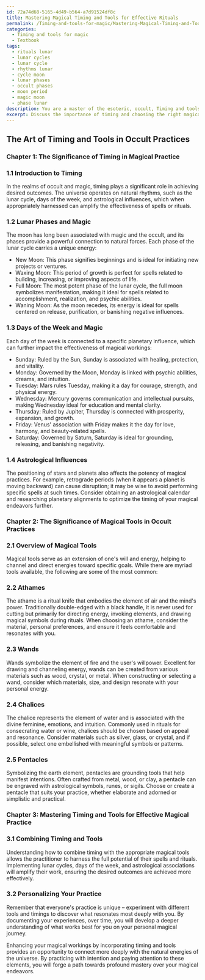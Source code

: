 ```yaml
---
id: 72a74d68-5165-4d49-b564-a7d91524df8c
title: Mastering Magical Timing and Tools for Effective Rituals
permalink: /Timing-and-tools-for-magic/Mastering-Magical-Timing-and-Tools-for-Effective-Rituals/
categories:
  - Timing and tools for magic
  - Textbook
tags:
  - rituals lunar
  - lunar cycles
  - lunar cycle
  - rhythms lunar
  - cycle moon
  - lunar phases
  - occult phases
  - moon period
  - magic moon
  - phase lunar
description: You are a master of the esoteric, occult, Timing and tools for magic and education, you have written many textbooks on the subject in ways that provide students with rich and deep understanding of the subject. You are being asked to write textbook-like sections on a topic and you do it with full context, explainability, and reliability in accuracy to the true facts of the topic at hand, in a textbook style that a student would easily be able to learn from, in a rich, engaging, and contextual way. Always include relevant context (such as formulas and history), related concepts, and in a way that someone can gain deep insights from.
excerpt: Discuss the importance of timing and choosing the right magical tools in the practice of the occult. Elaborate on the different phases of the moon, days of the week, and astrological associations that can influence the effectiveness of various rituals and spells. Additionally, provide a detailed overview of common magical tools, such as athames, wands, chalices, and pentacles, explaining their symbolism, proper usage, and how to select or create them for personal practice. Provide guidance for students to gain a profound understanding of how timing and tools can greatly enhance their magical workings.
---
```


## The Art of Timing and Tools in Occult Practices

### Chapter 1: The Significance of Timing in Magical Practice

### 1.1 Introduction to Timing
In the realms of occult and magic, timing plays a significant role in achieving desired outcomes. The universe operates on natural rhythms, such as the lunar cycle, days of the week, and astrological influences, which when appropriately harnessed can amplify the effectiveness of spells or rituals.

### 1.2 Lunar Phases and Magic
The moon has long been associated with magic and the occult, and its phases provide a powerful connection to natural forces. Each phase of the lunar cycle carries a unique energy:

- New Moon: This phase signifies beginnings and is ideal for initiating new projects or ventures.
- Waxing Moon: This period of growth is perfect for spells related to building, increasing, or improving aspects of life.
- Full Moon: The most potent phase of the lunar cycle, the full moon symbolizes manifestation, making it ideal for spells related to accomplishment, realization, and psychic abilities.
- Waning Moon: As the moon recedes, its energy is ideal for spells centered on release, purification, or banishing negative influences.

### 1.3 Days of the Week and Magic
Each day of the week is connected to a specific planetary influence, which can further impact the effectiveness of magical workings:

- Sunday: Ruled by the Sun, Sunday is associated with healing, protection, and vitality.
- Monday: Governed by the Moon, Monday is linked with psychic abilities, dreams, and intuition.
- Tuesday: Mars rules Tuesday, making it a day for courage, strength, and physical energy.
- Wednesday: Mercury governs communication and intellectual pursuits, making Wednesday ideal for education and mental clarity.
- Thursday: Ruled by Jupiter, Thursday is connected with prosperity, expansion, and growth.
- Friday: Venus' association with Friday makes it the day for love, harmony, and beauty-related spells.
- Saturday: Governed by Saturn, Saturday is ideal for grounding, releasing, and banishing negativity.

### 1.4 Astrological Influences
The positioning of stars and planets also affects the potency of magical practices. For example, retrograde periods (when it appears a planet is moving backward) can cause disruption; it may be wise to avoid performing specific spells at such times. Consider obtaining an astrological calendar and researching planetary alignments to optimize the timing of your magical endeavors further.

### Chapter 2: The Significance of Magical Tools in Occult Practices

### 2.1 Overview of Magical Tools
Magical tools serve as an extension of one's will and energy, helping to channel and direct energies toward specific goals. While there are myriad tools available, the following are some of the most common:

### 2.2 Athames
The athame is a ritual knife that embodies the element of air and the mind's power. Traditionally double-edged with a black handle, it is never used for cutting but primarily for directing energy, invoking elements, and drawing magical symbols during rituals. When choosing an athame, consider the material, personal preferences, and ensure it feels comfortable and resonates with you.

### 2.3 Wands
Wands symbolize the element of fire and the user's willpower. Excellent for drawing and channeling energy, wands can be created from various materials such as wood, crystal, or metal. When constructing or selecting a wand, consider which materials, size, and design resonate with your personal energy.

### 2.4 Chalices
The chalice represents the element of water and is associated with the divine feminine, emotions, and intuition. Commonly used in rituals for consecrating water or wine, chalices should be chosen based on appeal and resonance. Consider materials such as silver, glass, or crystal, and if possible, select one embellished with meaningful symbols or patterns.

### 2.5 Pentacles
Symbolizing the earth element, pentacles are grounding tools that help manifest intentions. Often crafted from metal, wood, or clay, a pentacle can be engraved with astrological symbols, runes, or sigils. Choose or create a pentacle that suits your practice, whether elaborate and adorned or simplistic and practical.

### Chapter 3: Mastering Timing and Tools for Effective Magical Practice

### 3.1 Combining Timing and Tools
Understanding how to combine timing with the appropriate magical tools allows the practitioner to harness the full potential of their spells and rituals. Implementing lunar cycles, days of the week, and astrological associations will amplify their work, ensuring the desired outcomes are achieved more effectively.

### 3.2 Personalizing Your Practice
Remember that everyone's practice is unique – experiment with different tools and timings to discover what resonates most deeply with you. By documenting your experiences, over time, you will develop a deeper understanding of what works best for you on your personal magical journey.

Enhancing your magical workings by incorporating timing and tools provides an opportunity to connect more deeply with the natural energies of the universe. By practicing with intention and paying attention to these elements, you will forge a path towards profound mastery over your magical endeavors.
